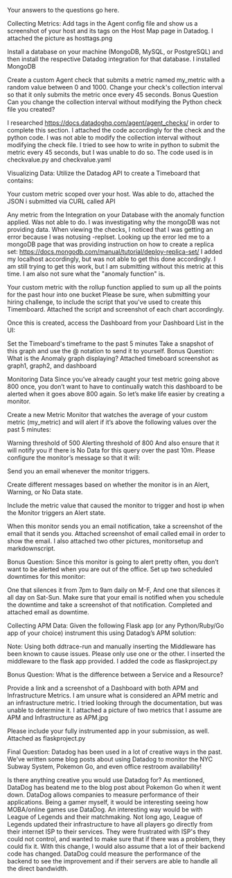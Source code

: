 Your answers to the questions go here.

Collecting Metrics:
Add tags in the Agent config file and show us a screenshot of your host and its tags on the Host Map page in Datadog.
  I attached the picture as hosttags.png

Install a database on your machine (MongoDB, MySQL, or PostgreSQL) and then install the respective Datadog integration for that database.
  I installed MongoDB

Create a custom Agent check that submits a metric named my_metric with a random value between 0 and 1000.
Change your check's collection interval so that it only submits the metric once every 45 seconds.
Bonus Question Can you change the collection interval without modifying the Python check file you created?

  I researched https://docs.datadoghq.com/agent/agent_checks/ in order to complete this section.  I attached the code accordingly for the check and the python code.  I was not able to modify the collection interval without modifying the check file.  I tried to see how to write in python to submit the metric every 45 seconds, but I was unable to do so.  The code used is in checkvalue.py and checkvalue.yaml

Visualizing Data:
Utilize the Datadog API to create a Timeboard that contains:

Your custom metric scoped over your host.
  Was able to do, attached the JSON i submitted via CURL called API

Any metric from the Integration on your Database with the anomaly function applied.
  Was not able to do.  I was investigating why the mongoDB was not providing data.  When viewing the checks, I noticed that I was getting an error because I was notusing -replset.  Looking up the error led me to a mongoDB page that was providing instruction on how to create a replica set:
https://docs.mongodb.com/manual/tutorial/deploy-replica-set/
I added my localhost accordingly, but was not able to get this done accordingly.  I am still trying to get this work, but I am submitting without this metric at this time.  I am also not sure what the "anomaly function" is.

Your custom metric with the rollup function applied to sum up all the points for the past hour into one bucket
Please be sure, when submitting your hiring challenge, to include the script that you've used to create this Timemboard.
  Attached the script and screenshot of each chart accordingly.


Once this is created, access the Dashboard from your Dashboard List in the UI:

Set the Timeboard's timeframe to the past 5 minutes
Take a snapshot of this graph and use the @ notation to send it to yourself.
Bonus Question: What is the Anomaly graph displaying?
  Attached timeboard screenshot as graph1, graph2, and dashboard

Monitoring Data
Since you’ve already caught your test metric going above 800 once, you don’t want to have to continually watch this dashboard to be alerted when it goes above 800 again. So let’s make life easier by creating a monitor.

Create a new Metric Monitor that watches the average of your custom metric (my_metric) and will alert if it’s above the following values over the past 5 minutes:

Warning threshold of 500
Alerting threshold of 800
And also ensure that it will notify you if there is No Data for this query over the past 10m.
Please configure the monitor’s message so that it will:

Send you an email whenever the monitor triggers.

Create different messages based on whether the monitor is in an Alert, Warning, or No Data state.

Include the metric value that caused the monitor to trigger and host ip when the Monitor triggers an Alert state.

When this monitor sends you an email notification, take a screenshot of the email that it sends you.
  Attached screenshot of email called email in order to show the email.  I also attached two other pictures, monitorsetup and markdownscript.

Bonus Question: Since this monitor is going to alert pretty often, you don’t want to be alerted when you are out of the office. Set up two scheduled downtimes for this monitor:

One that silences it from 7pm to 9am daily on M-F,
And one that silences it all day on Sat-Sun.
Make sure that your email is notified when you schedule the downtime and take a screenshot of that notification.
  Completed and attached email as downtime.

Collecting APM Data:
Given the following Flask app (or any Python/Ruby/Go app of your choice) instrument this using Datadog’s APM solution:

Note: Using both ddtrace-run and manually inserting the Middleware has been known to cause issues. Please only use one or the other.
  I inserted the middleware to the flask app provided.  I added the code as flaskproject.py
  
Bonus Question: What is the difference between a Service and a Resource?

Provide a link and a screenshot of a Dashboard with both APM and Infrastructure Metrics.
  I am unsure what is considered an APM metric and an infrastructure metric.  I tried looking through the documentation, but was unable to determine it. I attached a picture of two metrics that I assume are APM and Infrastructure as APM.jpg

Please include your fully instrumented app in your submission, as well.
  Attached as flaskproject.py
  
Final Question:
Datadog has been used in a lot of creative ways in the past. We’ve written some blog posts about using Datadog to monitor the NYC Subway System, Pokemon Go, and even office restroom availability!

Is there anything creative you would use Datadog for?
  As mentioned, DataDog has beatend me to the blog post about Pokemon Go when it went down.  DataDog allows companies to measure performance of their applications.  Being a gamer myself, it would be interesting seeing how MOBA/online games use DataDog.  An interesting way would be with League of Legends and their matchmaking.  Not long ago, League of Legends updated their infrastructure to have all players go directly from their internet ISP to their services.  They were frustrated with ISP's they could not control, and wanted to make sure that if there was a problem, they could fix it.  With this change, I would also assume that a lot of their backend code has changed.  DataDog could measure the performance of the backend to see the improvement and if their servers are able to handle all the direct bandwidth.
